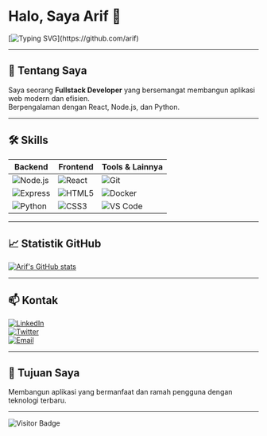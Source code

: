 # Halo, Saya Arif 👋

[![Typing SVG](https://readme-typing-svg.demolab.com?font=Fira+Code&size=32&duration=4000&pause=1000&color=F7AB00&center=true&vCenter=true&width=480&lines=Selamat+Datang+di+Profil+Saya!;Saya+Seorang+Fullstack+Developer;Mari+Bangun+Hal+Keren+Bersama!)](https://github.com/arif)

---

## 🚀 Tentang Saya

Saya seorang **Fullstack Developer** yang bersemangat membangun aplikasi web modern dan efisien.  
Berpengalaman dengan React, Node.js, dan Python.

---

## 🛠️ Skills

| Backend       | Frontend       | Tools & Lainnya        |
| ------------- | -------------- | --------------------- |
| ![Node.js](https://img.shields.io/badge/Node.js-339933?style=flat&logo=node.js&logoColor=white) | ![React](https://img.shields.io/badge/React-20232A?style=flat&logo=react&logoColor=61DAFB) | ![Git](https://img.shields.io/badge/Git-F05032?style=flat&logo=git&logoColor=white) |
| ![Express](https://img.shields.io/badge/Express.js-000000?style=flat&logo=express&logoColor=white) | ![HTML5](https://img.shields.io/badge/HTML5-E34F26?style=flat&logo=html5&logoColor=white) | ![Docker](https://img.shields.io/badge/Docker-2496ED?style=flat&logo=docker&logoColor=white) |
| ![Python](https://img.shields.io/badge/Python-3776AB?style=flat&logo=python&logoColor=white) | ![CSS3](https://img.shields.io/badge/CSS3-1572B6?style=flat&logo=css3) | ![VS Code](https://img.shields.io/badge/VS_Code-0078D7?style=flat&logo=visual-studio-code&logoColor=white) |

---

## 📈 Statistik GitHub

[![Arif's GitHub stats](https://github-readme-stats.vercel.app/api?username=arif&show_icons=true&theme=radical)](https://github.com/arif)

---

## 📫 Kontak

[![LinkedIn](https://img.shields.io/badge/LinkedIn-0A66C2?style=for-the-badge&logo=linkedin&logoColor=white)](https://linkedin.com/in/arif)  
[![Twitter](https://img.shields.io/badge/Twitter-1DA1F2?style=for-the-badge&logo=twitter&logoColor=white)](https://twitter.com/arif)  
[![Email](https://img.shields.io/badge/Email-D14836?style=for-the-badge&logo=gmail&logoColor=white)](mailto:arif@email.com)

---

## 🎯 Tujuan Saya

Membangun aplikasi yang bermanfaat dan ramah pengguna dengan teknologi terbaru.

---

![Visitor Badge](https://visitor-badge.glitch.me/badge?page_id=arif.arif)

